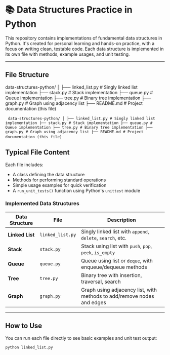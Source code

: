 # 📚 Data Structures Practice in Python

This repository contains implementations of fundamental data structures in Python. It's created for personal learning and hands-on practice, with a focus on writing clean, testable code. Each data structure is implemented in its own file with methods, example usages, and unit testing.

---

## File Structure

data-structures-python/
│
├── linked_list.py # Singly linked list implementation
├── stack.py # Stack implementation
├── queue.py # Queue implementation
├── tree.py # Binary tree implementation
├── graph.py # Graph using adjacency list
├── README.md # Project documentation (this file)

<pre> <code>data-structures-python/ │ ├── linked_list.py # Singly linked list implementation ├── stack.py # Stack implementation ├── queue.py # Queue implementation ├── tree.py # Binary tree implementation ├── graph.py # Graph using adjacency list ├── README.md # Project documentation (this file) </code> </pre>


## Typical File Content

Each file includes:

- A class defining the data structure
- Methods for performing standard operations
- Simple usage examples for quick verification
- A `run_unit_tests()` function using Python's `unittest` module

### Implemented Data Structures

| Data Structure  | File             | Description                                                            |
|-----------------|------------------|------------------------------------------------------------------------|
| **Linked List** | `linked_list.py` | Singly linked list with `append`, `delete`, `search`, etc.             |
| **Stack**       | `stack.py`       | Stack using list with `push`, `pop`, `peek`, `is_empty`                |
| **Queue**       | `queue.py`       | Queue using list or `deque`, with enqueue/dequeue methods              |
| **Tree**        | `tree.py`        | Binary tree with insertion, traversal, search                          |
| **Graph**       | `graph.py`       | Graph using adjacency list, with methods to add/remove nodes and edges |

---

## How to Use

You can run each file directly to see basic examples and unit test output:

```bash
python linked_list.py
